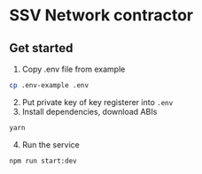 # SSV Network contractor

## Get started
1. Copy .env file from example
```bash
cp .env-example .env
```
2. Put private key of key registerer into `.env`
3. Install dependencies, download ABIs
```bash
yarn
```
4. Run the service
```bash
npm run start:dev
```

